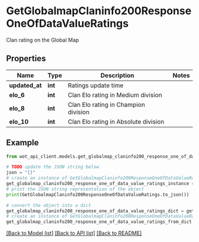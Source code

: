 # GetGlobalmapClaninfo200ResponseOneOfDataValueRatings

Clan rating on the Global Map

## Properties

Name | Type | Description | Notes
------------ | ------------- | ------------- | -------------
**updated_at** | **int** | Ratings update time | 
**elo_6** | **int** | Clan Elo rating in Medium division | 
**elo_8** | **int** | Clan Elo rating in Champion division | 
**elo_10** | **int** | Clan Elo rating in Absolute division | 

## Example

```python
from wot_api_client.models.get_globalmap_claninfo200_response_one_of_data_value_ratings import GetGlobalmapClaninfo200ResponseOneOfDataValueRatings

# TODO update the JSON string below
json = "{}"
# create an instance of GetGlobalmapClaninfo200ResponseOneOfDataValueRatings from a JSON string
get_globalmap_claninfo200_response_one_of_data_value_ratings_instance = GetGlobalmapClaninfo200ResponseOneOfDataValueRatings.from_json(json)
# print the JSON string representation of the object
print(GetGlobalmapClaninfo200ResponseOneOfDataValueRatings.to_json())

# convert the object into a dict
get_globalmap_claninfo200_response_one_of_data_value_ratings_dict = get_globalmap_claninfo200_response_one_of_data_value_ratings_instance.to_dict()
# create an instance of GetGlobalmapClaninfo200ResponseOneOfDataValueRatings from a dict
get_globalmap_claninfo200_response_one_of_data_value_ratings_from_dict = GetGlobalmapClaninfo200ResponseOneOfDataValueRatings.from_dict(get_globalmap_claninfo200_response_one_of_data_value_ratings_dict)
```
[[Back to Model list]](../README.md#documentation-for-models) [[Back to API list]](../README.md#documentation-for-api-endpoints) [[Back to README]](../README.md)


